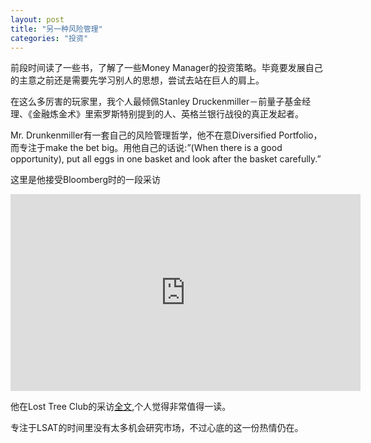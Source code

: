 ```yaml
---
layout: post
title: "另一种风险管理"
categories: "投资"
---
```

前段时间读了一些书，了解了一些Money Manager的投资策略。毕竟要发展自己的主意之前还是需要先学习别人的思想，尝试去站在巨人的肩上。

在这么多厉害的玩家里，我个人最倾佩Stanley Druckenmiller－前量子基金经理、《金融炼金术》里索罗斯特别提到的人、英格兰银行战役的真正发起者。

Mr. Drunkenmiller有一套自己的风险管理哲学，他不在意Diversified Portfolio，而专注于make the bet big。用他自己的话说:”(When there is a good opportunity), put all eggs in one basket and look after the basket carefully.”

这里是他接受Bloomberg时的一段采访
<iframe width="560" height="315" src="https://www.youtube.com/embed/7TYzjM-ATyU" frameborder="0" allowfullscreen></iframe>

他在Lost Tree Club的采访[全文]({{site.url}}/assets/Drunkenmiller.pdf),个人觉得非常值得一读。

专注于LSAT的时间里没有太多机会研究市场，不过心底的这一份热情仍在。
